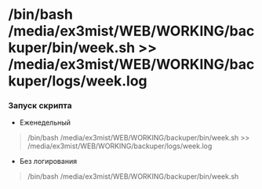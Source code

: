 # /bin/bash /media/ex3mist/WEB/WORKING/backuper/bin/week.sh >> /media/ex3mist/WEB/WORKING/backuper/logs/week.log


### Запуск скрипта
- Еженедельный
> /bin/bash /media/ex3mist/WEB/WORKING/backuper/bin/week.sh >> /media/ex3mist/WEB/WORKING/backuper/logs/week.log
- Без логирования
> /bin/bash /media/ex3mist/WEB/WORKING/backuper/bin/week.sh
